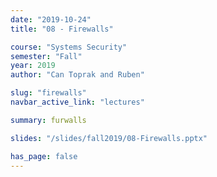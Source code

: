 ```yaml
---
date: "2019-10-24"
title: "08 - Firewalls"

course: "Systems Security"
semester: "Fall"
year: 2019
author: "Can Toprak and Ruben"

slug: "firewalls"
navbar_active_link: "lectures"

summary: furwalls

slides: "/slides/fall2019/08-Firewalls.pptx"

has_page: false
---
```

